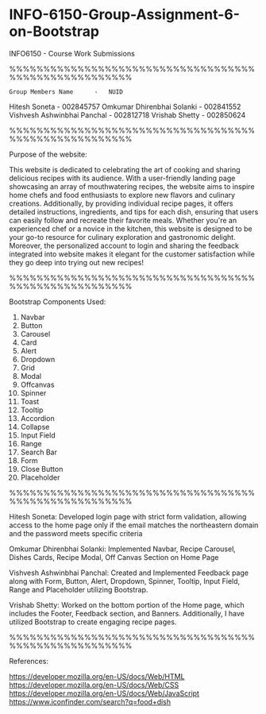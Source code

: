 # INFO-6150-Group-Assignment-6-on-Bootstrap
INFO6150 - Course Work Submissions


%%%%%%%%%%%%%%%%%%%%%%%%%%%%%%%%%%%%%%%%%%%%%%%%%%%%%%

    Group Members Name      -   NUID

Hitesh Soneta               - 002845757
Omkumar Dhirenbhai Solanki  - 002841552
Vishvesh Ashwinbhai Panchal - 002812718
Vrishab Shetty              - 002850624

%%%%%%%%%%%%%%%%%%%%%%%%%%%%%%%%%%%%%%%%%%%%%%%%%%%%%%

Purpose of the website:

This website is dedicated to celebrating the art of cooking and sharing delicious recipes with its audience. With a user-friendly landing page showcasing an array of mouthwatering recipes, the website aims to inspire home chefs and food enthusiasts to explore new flavors and culinary creations. Additionally, by providing individual recipe pages, it offers detailed instructions, ingredients, and tips for each dish, ensuring that users can easily follow and recreate their favorite meals. Whether you're an experienced chef or a novice in the kitchen, this website is designed to be your go-to resource for culinary exploration and gastronomic delight. Moreover, the personalized account to login and sharing the feedback integrated into website makes it elegant for the customer satisfaction while they go deep into trying out new recipes!

%%%%%%%%%%%%%%%%%%%%%%%%%%%%%%%%%%%%%%%%%%%%%%%%%%%%%%

Bootstrap Components Used:

1. Navbar
2. Button
3. Carousel
4. Card
5. Alert
6. Dropdown
7. Grid
8. Modal
9. Offcanvas
10. Spinner
11. Toast
12. Tooltip
13. Accordion
14. Collapse
15. Input Field
16. Range
17. Search Bar
18. Form
19. Close Button
20. Placeholder

%%%%%%%%%%%%%%%%%%%%%%%%%%%%%%%%%%%%%%%%%%%%%%%%%%%%%%

Hitesh Soneta: Developed login page with strict form validation, allowing access to the home page only if the email matches the northeastern domain and the password meets specific criteria

Omkumar Dhirenbhai Solanki: Implemented Navbar, Recipe Carousel, Dishes Cards, Recipe Modal, Off Canvas Section on Home Page

Vishvesh Ashwinbhai Panchal: Created and Implemented Feedback page along with Form, Button, Alert, Dropdown, Spinner, Tooltip, Input Field, Range and Placeholder utilizing Bootstrap. 

Vrishab Shetty: Worked on the bottom portion of the Home page, which includes the Footer, Feedback section, and Banners. Additionally, I have utilized Bootstrap to create engaging recipe pages.

%%%%%%%%%%%%%%%%%%%%%%%%%%%%%%%%%%%%%%%%%%%%%%%%%%%%%%

References:

https://developer.mozilla.org/en-US/docs/Web/HTML
https://developer.mozilla.org/en-US/docs/Web/CSS
https://developer.mozilla.org/en-US/docs/Web/JavaScript
https://www.iconfinder.com/search?q=food+dish